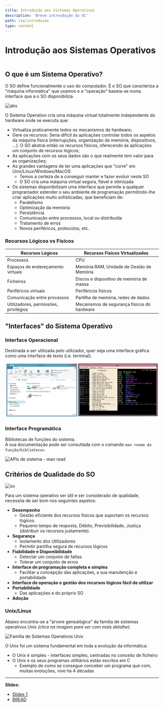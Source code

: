 ```yaml
---
title: Introdução aos Sistemas Operativos
description: 'Breve introudução da UC'
path: /so/introducao
type: content
---
```


# Introdução aos Sistemas Operativos

```toc

```

## O que é um Sistema Operativo?

O SO define funcionalmente o uso do computador.
É o SO que caracteriza a "máquina informática" que usamos e a "operação" baseia-se numa interface que a o SO disponibiliza.

![abs](./imgs/0001/0001-abs.png#dark=1)

O Sistema Operativo cria uma máquina virtual totalmente independente do hardware onde se executa que:

- Virtualiza praticamente todos os mecanismos de hardware;
- Gere os recursos: Seria difícil às aplicações controlar todos os aspetos da máquina física (interrupções, organização da memória, dispositivos, ...). O SO abstrai então os recursos físicos, oferecendo às aplicações um conjunto de recursos lógicos;
- As aplicações com os seus dados são o que realmente tem valor para as organizações;
- As grandes vantagens de ter uma aplicações que "corre" em Unix/Linux/Windows/MacOS:
  - Temos a certeza de a conseguir manter e fazer evoluir neste SO
  - O SO cria uma máquina virtual segura, fiável e otimizada
- Os sistemas disponibilizam uma interface que permite a qualquer programador estender o seu ambiente de programação permitindo-lhe criar aplicações muito sofisticadas, que beneficiam de:
  - Paralelismo
  - Optimização da memória
  - Persistência
  - Comunicação entre processos, local ou distribuída
  - Tratamento de erros
  - Novos periféricos, protocolos, etc.

### Recursos Lógicos vs Físicos

| Recursos Lógicos                      | Recursos Físicos Virtualizados              |
| ------------------------------------- | ------------------------------------------- |
| Processos                             | CPU                                         |
| Espaços de endereçamento virtuais     | Memória RAM, Unidade de Gestão de Memória   |
| Ficheiros                             | Discos e dispositivo de memória de massa    |
| Periféricos virtuais                  | Periféricos físicos                         |
| Comunicação entre processos           | Partilha de memória, redes de dados         |
| Utilizadores, permissões, privilégios | Mecanismos de segurança físicos do hardware |

## "Interfaces" do Sistema Operativo

### Interface Operacional

Destinada a ser utilizada pelo utilizador, quer seja uma interface gráfica como
uma interface de texto (i.e. terminal).

![Exemplos de Interfaces Operacionais](./imgs/0001/operational_interface.png#dark=3)

### Interface Programática

Bibliotecas de funções do sistema.  
A sua documentação pode ser consultada com o comando `man <nome da função/biblioteca>`.

![APIs de sistema - man read](./imgs/0001/0001-man.png)

## Critérios de Qualidade do SO

![so](./imgs/0001/0001-so.png#dark=1)

Para um sistema operativo ser útil e ser considerado de qualidade, necessita de ser bom nos seguintes aspetos:

- **Desempenho**
  - Gestão eficiente dos recursos físicos que suportam os recursos lógicos.
  - Pequeno tempo de resposta, Débito, Previsibilidade, Justiça (distribuir os recursos justamente).
- **Segurança**
  - Isolamento dos Utilizadores
  - Permitir partilha segura de recursos lógicos
- **Fiabilidade e Disponibilidade**
  - Detectar um conjunto de faltas
  - Tolerar um conjunto de erros
- **Interface de programação completa e simples**
  - Facilitar a concepção das aplicações, a sua manutenção e portabilidade
- **Interface de operação e gestão dos recursos lógicos fácil de utilizar**
- **Portabilidade**
  - Das aplicações e do próprio SO
- **Adoção**

### Unix/Linux

Abaixo encontra-se a "árvore genealógica" da família de sistemas operativos Unix _(clica na imagem para ver com mais detalhe)_.

![Família de Sistemas Operativos Unix](./imgs/0001/0001-unix.png)

O Unix foi um sistema fundamental em toda a evolução da informática:

- O Unix é simples - interfaces simples, centradas no conceito de ficheiro
- O Unix e os seus programas utilitários estão escritos em C
  - Exemplo de como se consegue conceber um programa que com, muitas evoluções, vive há 4 décadas

---

**Slides:**

- [Slides 1](https://drive.google.com/file/d/1fO2-sTbu5bdwxVxBbaItqKj9ZWY65_GR/view?usp=sharing)
- [BREAD](https://i0.wp.com/confessionsofparenting.com/wp-content/uploads/2020/04/IMG_1537.jpg)
